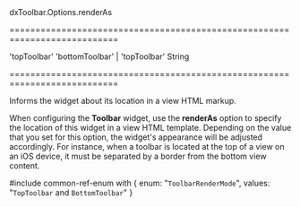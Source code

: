 <!--id-->dxToolbar.Options.renderAs<!--/id-->
===========================================================================
<!--default-->'topToolbar'<!--/default-->
<!--acceptValues-->'bottomToolbar' | 'topToolbar'<!--/acceptValues-->
<!--type-->String<!--/type-->
===========================================================================

<!--shortDescription-->
Informs the widget about its location in a view HTML markup.
<!--/shortDescription-->

<!--fullDescription-->
When configuring the **Toolbar** widget, use the **renderAs** option to specify the location of this widget in a view HTML template. Depending on the value that you set for this option, the widget's appearance will be adjusted accordingly. For instance, when a toolbar is located at the top of a view on an iOS device, it must be separated by a border from the bottom view content.

#include common-ref-enum with {
    enum: "`ToolbarRenderMode`",
    values: "`TopToolbar` and `BottomToolbar`"
}
<!--/fullDescription-->